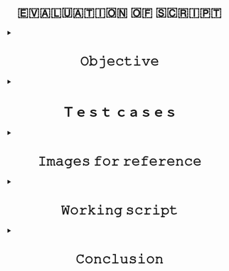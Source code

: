 <h1 align="center">🇪‌🇻‌🇦‌🇱‌🇺‌🇦‌🇹‌🇮‌🇴‌🇳‌ 🇴‌🇫‌ 🇸‌🇨‌🇷‌🇮‌🇵‌🇹‌</h1>
<details>
<summary><h1 align="center">𝙾𝚋𝚓𝚎𝚌𝚝𝚒𝚟𝚎</h1></summary>
The objective of script are as follows:

* Downloading Google Spreadsheet as csv
* Manipulating csv file to take only desired data
* Saving the desired data in new file in required output format i.e `Name : abc Average : aa Sum : bb`

</details>
<details>
<summary><h1 align="center">Ｔｅｓｔ ｃａｓｅｓ</h1></summary>

| Test Case ID  | Test Scenario  | Test Steps  | Test Data  | Expected Results  |  Actual Results |  Pass/Fail |
| :------------: | :------------: | :------------: | :------------: | :------------: | :------------: | :------------: |
|`TC01`|Check Google Spreadsheet link| <ol> <li>Go to Google Spreadsheet</li><li>Select File -> Publish to the web</li><li>Select the entire document or a particular page as per your need and select csv option and click publish<br></li></ol>|Google Spreadsheet|Link from which we can download Spreadsheet in csv format|Link which downloaded file in csv| PASS  |
|`TC02`|Check <strong>wget</strong>|Enter the generated link from `TC01`|Link of published Spreadsheet|Downloading file from link in csv|Downloaded file as expected|PASS|
|`TC03`|Manipulating Spreadsheet using <strong>awk</strong>|<ol><li>Fetching particular column of csv:</li><ul><li>Intern Name</li><li>Average</li></ul><li>Calculating Sum based on Average column values</li></ol>|Downloaded CSV file|Getting all values of Intern name, Average column and Sum values |Got all values of Intern name, Average column and Sum values|PASS|
|`TC04`|Redirecting output of `TC03` in new files|use `>` (followed by file_name) after `awk` command |awk command of `TC03`|Creation of new files|Created new files|PASS|
</details>

<details>
<summary><h1 align="center">𝙸𝚖𝚊𝚐𝚎𝚜 𝚏𝚘𝚛 𝚛𝚎𝚏𝚎𝚛𝚎𝚗𝚌𝚎 </h1></summary>

|Image&nbsp;For Test Case|Description| Image  |
| :------------: | :------------: | :------------: |
|`TC01`|Dropdown menu for selecting document and its format i.e. Comma-seprated values(.csv) in our case| <img src="https://raw.githubusercontent.com/vibhu004/supportingfiles/main/publish.png" alt="sample image" height=280 width=400> |
|`TC02`|Sample link showing how our link will look like|<img src="https://raw.githubusercontent.com/vibhu004/supportingfiles/main/link.png" height=100>|
|`TC03`|Output in desired format| <img src="https://raw.githubusercontent.com/vibhu004/supportingfiles/main/output.png">  |
|`TC04`|Using > to save above shown output in a file named output1.csv. Here spreadsheet1.csv is downloaded csv and output1.csv is the new csv after manipulating original downloaded csv| <img src="https://raw.githubusercontent.com/vibhu004/supportingfiles/main/redirect.png">  |
</details>

<details>
<summary><h1 align="center"> 𝚆𝚘𝚛𝚔𝚒𝚗𝚐 𝚜𝚌𝚛𝚒𝚙𝚝</h1></summary>
<img src="https://raw.githubusercontent.com/vibhu004/supportingfiles/main/mywork.gif" alt="demo">
</details>

<details>
<summary><h1 align="center">𝙲𝚘𝚗𝚌𝚕𝚞𝚜𝚒𝚘𝚗</h1></summary>
I hereby concludes that the script at discussion is fully operational and working as per requirement.
</details>


<!--<h1 align="center"> 🅂🄲🅁🄸🄿🅃 🄾🅄🅃🄿🅄🅃 </h1>-->

<!-- [![output](https://raw.githubusercontent.com/vibhu004/supportingfiles/main/mywork.gif "output")](https://raw.githubusercontent.com/vibhu004/supportingfiles/main/mywork.gif "output")
-->
